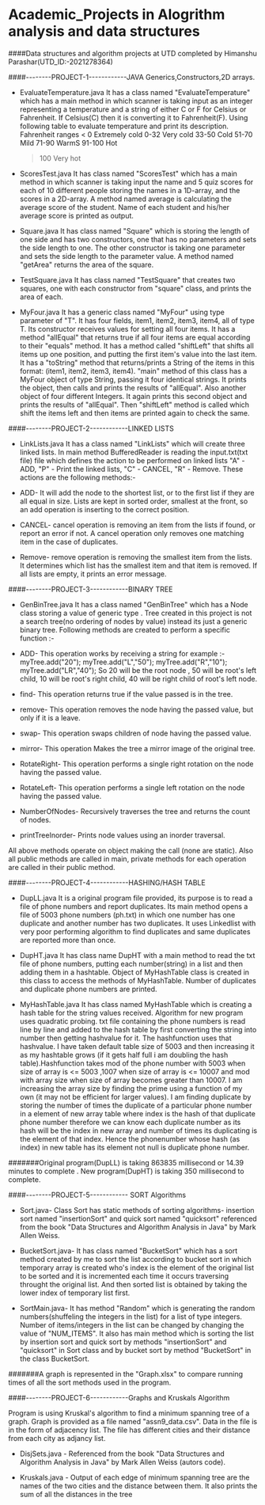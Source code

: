# Academic_Projects in Alogrithm analysis and data structures
####Data structures and algorithm projects at UTD completed by Himanshu Parashar(UTD_ID:-2021278364)

####--------PROJECT-1------------JAVA Generics,Constructors,2D arrays.

- EvaluateTemperature.java
It has a class named "EvaluateTemperature" which has a main method in which scanner is taking input as an integer representing a temperature and a string of either C or F for Celsius or Fahrenheit. If Celsius(C) then it is converting it to Fahrenheit(F). Using following table to evaluate temperature and print its description.
    Fahrenheit ranges
     < 0   Extremely cold
    0-32   Very cold
    33-50  Cold
    51-70  Mild
    71-90  WarmS
    91-100 Hot
    > 100  Very hot

- ScoresTest.java
It has class named "ScoresTest" which has a main method in which scanner is taking input the name and 5 quiz scores for each of 10 different people storing the names in a 1D-array, and the scores in a 2D-array. A method named average is calculating the average score of the student. Name of each student and his/her average score is printed as output.

- Square.java
It has class named "Square" which is storing the length of one side and has two constructors, one that has no parameters and sets the side length to one. The other constructor is taking one parameter and sets the side length to the parameter value. A method named "getArea" returns the area of the square.

- TestSquare.java
It has class named "TestSquare" that creates two squares, one with each constructor from "square" class, and prints the area of each.

- MyFour.java
It has a generic class named "MyFour" using type parameter of "T". It has four fields, item1, item2, item3, item4, all of type T. Its constructor receives values for setting all four items. It has a method "allEqual" that returns true if all four items are equal according to their "equals" method. It has a method called "shiftLeft" that shifts all items up one position, and putting the first item's value into the last item. It has a "toString" method that returns/prints a String of the items in this format: (item1, item2, item3, item4).
"main" method of this class has a MyFour object of type String, passing it four identical strings. It prints the object, then calls and prints the results of "allEqual". Also another object of four different Integers. It again prints this second object and prints the results of "allEqual".  Then "shiftLeft" method is called which shift the items left and then items are printed again to check the same.


####--------PROJECT-2------------LINKED LISTS

- LinkLists.java
It has a class named "LinkLists" which will create three linked lists. In main method BufferedReader is reading the input.txt(txt file) file which defines the action to be performed on linked lists "A" - ADD, "P" - Print the linked lists, "C" - CANCEL, "R" - Remove. These actions are the following methods:-

 - ADD- It will add the node to the shortest list, or to the first list if they are all equal in size. Lists are kept in sorted order, smallest at the front, so an add operation is inserting to the correct position.

 - CANCEL- cancel operation is removing an item from the lists if found, or report an error if not. A cancel operation only removes one matching item in the case of duplicates.

 - Remove- remove operation is removing the smallest item from the lists. It determines which list has the smallest item and that item is removed. If all lists are empty, it prints an error message.


####--------PROJECT-3------------BINARY TREE

- GenBinTree.java
It has a class named "GenBinTree" which has a Node class storing a value of generic type <T>. Tree created in this project is not a search tree(no ordering of nodes by value) instead its just a generic binary tree. Following methods are created to perform a specific function :-

 - ADD- This operation works by receiving a string for example :-
myTree.add("20");
myTree.add("L","50");
myTree.add("R","10");
myTree.add("LR","40");
So 20 will be the root node , 50 will be root's left child, 10 will be root's right child, 40 will be right child of root's left node.

 - find- This operation returns true if the value passed is in the tree.

 - remove- This operation removes the node having the passed value, but only if it is a leave.

 - swap- This operation swaps children of node having the passed value.

 - mirror- This operation Makes the tree a mirror image of the original tree.

 - RotateRight- This operation performs a single right rotation on the node having the passed value.

 - RotateLeft- This operation performs a single left rotation on the node having the passed value.

 - NumberOfNodes- Recursively traverses the tree and returns the count of nodes.

 - printTreeInorder- Prints node values using an inorder traversal.

All above methods operate on object making the call (none are static). Also all public methods are called in main, private methods for each operation are called in their public method.


####--------PROJECT-4------------HASHING/HASH TABLE

- DupLL.java
It is a original program file provided, its purpose is to read a file of phone numbers and report duplicates. Its main method opens a file of 5003 phone numbers (ph.txt) in which one number has one duplicate and another number has two duplicates. It uses Linkedlist with very poor performing algorithm to find duplicates and same duplicates are reported more than once.

- DupHT.java
It has class name DupHT with a main method to read the txt file of phone numbers, putting each number(string) in a list and then adding them in a hashtable. Object of MyHashTable class is created in this class to access the methods of MyHashTable. Number of duplicates and duplicate phone numbers are printed.

- MyHashTable.java
It has class named MyHashTable which is creating a hash table for the string values received. Algorithm for new program uses quadratic probing. txt file containing the phone numbers is read line by line and added to the hash table by first converting the string into number then getting hashvalue for it. The hashfunction uses that hashvalue. I have taken default table size of 5003 and then increasing it as my hashtable grows (if it gets half full i am doubling the hash table).Hashfunction takes mod of the phone number with 5003 when size of array is <= 5003 ,1007 when size of array is <= 10007 and mod with array size when size of array becomes greater than 10007.
I am increasing the array size by finding the prime using a function of my own (it may not be efficient for larger values). I am finding duplicate by storing the number of times the duplicate of a particular phone number in a element of new array table where index is the hash of that duplicate phone number therefore we can know each duplicate number as its hash will be the index in new array and number of times its duplicating is the element of that index.
Hence the phonenumber whose hash (as index) in new table has its element not null is duplicate phone number.

#######Original program(DupLL) is taking 863835 millisecond or 14.39 minutes to complete . New program(DupHT) is taking 350 millisecond to complete.


####--------PROJECT-5------------ SORT Algorithms

- Sort.java- Class Sort has static methods of sorting algorithms- insertion sort named "insertionSort" and quick sort named "quicksort" referenced from the book "Data Structures and Algorithm Analysis in Java" by Mark Allen Weiss.

- BucketSort.java- It has class named "BucketSort" which has a sort method created by me to sort the list according to bucket sort in which temporary array is created who's index is the element of the original list to be sorted and it is incremented each time it occurs traversing throught the original list. And then sorted list is obtained by taking the lower index of temporary list first.

- SortMain.java- It has method "Random" which is generating the random numbers(shuffeling the integers in the list) for a list of type integers. Number of items/integers in the list can be changed by changing the value of "NUM_ITEMS". It also has main method which is sorting the list by insertion sort and quick sort by methods "insertionSort" and "quicksort" in Sort class and by bucket sort by method "BucketSort" in the class BucketSort.

#######A graph is represented in the "Graph.xlsx" to compare running times of all the sort methods used in the program.


####--------PROJECT-6------------Graphs and Kruskals Algorithm

Program is using Kruskal's algorithm to find a minimum spanning tree of a graph. Graph is provided as a file named "assn9_data.csv". Data in the file is in the form of adjacency list. The file has different cities and their distance from each city as adjancy list.

- DisjSets.java - Referenced from the book "Data Structures and Algorithm Analysis in Java" by Mark Allen Weiss (autors code).

- Kruskals.java -  Output of each edge of minimum spanning tree are the names of the two cities and the distance between them. It also prints the sum of all the distances in the tree

